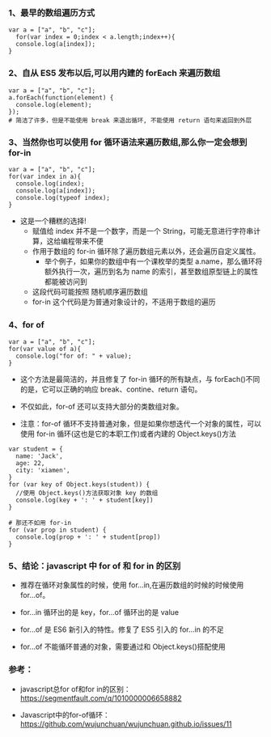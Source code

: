 ### 1、最早的数组遍历方式

```
var a = ["a", "b", "c"];
  for(var index = 0;index < a.length;index++){
  console.log(a[index]);
}
```

### 2、自从 ES5 发布以后,可以用内建的 forEach 来遍历数组

```
var a = ["a", "b", "c"];
a.forEach(function(element) {
  console.log(element);
});
# 简洁了许多，但是不能使用 break 来退出循环, 不能使用 return 语句来返回到外层
```

### 3、当然你也可以使用 for 循环语法来遍历数组,那么你一定会想到 for-in

```
var a = ["a", "b", "c"];
for(var index in a){
  console.log(index);
  console.log(a[index]);
  console.log(typeof index);
}
```

* 这是一个糟糕的选择!
  * 赋值给 index 并不是一个数字，而是一个 String，可能无意进行字符串计算，这给编程带来不便
  * 作用于数组的 for-in 循环除了遍历数组元素以外，还会遍历自定义属性。
    * 举个例子，如果你的数组中有一个课枚举的类型 a.name，那么循环将额外执行一次，遍历到名为 name 的索引，甚至数组原型链上的属性都能被访问到
  * 这段代码可能按照 随机顺序遍历数组
  * for-in 这个代码是为普通对象设计的，不适用于数组的遍历

### 4、for of

```
var a = ["a", "b", "c"];
for(var value of a){
  console.log("for of: " + value);
}
```

* 这个方法是最简洁的，并且修复了 for-in 循环的所有缺点，与 forEach()不同的是，它可以正确的响应 break、contine、return 语句。

* 不仅如此，for-of 还可以支持大部分的类数组对象。

* 注意：for-of 循环不支持普通对象，但是如果你想迭代一个对象的属性，可以使用 for-in 循环(这也是它的本职工作)或者内建的 Object.keys()方法

```
var student = {
  name: 'Jack',
  age: 22,
  city: 'xiamen',
}
for (var key of Object.keys(student)) {
  //使用 Object.keys()方法获取对象 key 的数组
  console.log(key + ': ' + student[key])
}

# 那还不如用 for-in
for (var prop in student) {
  console.log(prop + ': ' + student[prop])
}
```

### 5、结论：javascript 中 for of 和 for in 的区别

- 推荐在循环对象属性的时候，使用 for...in,在遍历数组的时候的时候使用 for...of。

- for...in 循环出的是 key，for...of 循环出的是 value

- for...of 是 ES6 新引入的特性。修复了 ES5 引入的 for...in 的不足

- for...of 不能循环普通的对象，需要通过和 Object.keys()搭配使用

### 参考：

* javascript总for of和for in的区别：https://segmentfault.com/q/1010000006658882

* Javascript中的for-of循环：https://github.com/wujunchuan/wujunchuan.github.io/issues/11
